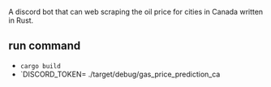 A discord bot that can web scraping the oil price for cities in Canada written in Rust.

## run command
- `cargo build`
- `DISCORD_TOKEN=<Your Discord Token> ./target/debug/gas_price_prediction_ca
